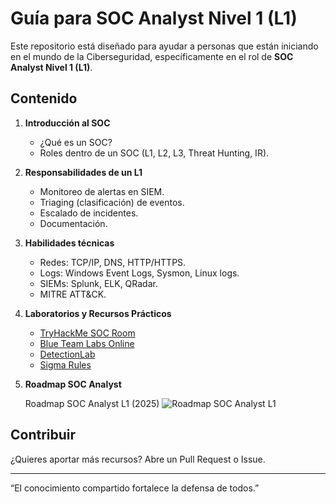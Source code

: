 #  Guía para SOC Analyst Nivel 1 (L1)

Este repositorio está diseñado para ayudar a personas que están iniciando en el mundo de la Ciberseguridad, específicamente en el rol de **SOC Analyst Nivel 1 (L1)**.

##  Contenido
1. **Introducción al SOC**  
   - ¿Qué es un SOC?
   - Roles dentro de un SOC (L1, L2, L3, Threat Hunting, IR).

2. **Responsabilidades de un L1**  
   - Monitoreo de alertas en SIEM.  
   - Triaging (clasificación) de eventos.  
   - Escalado de incidentes.  
   - Documentación.  

3. **Habilidades técnicas**  
   - Redes: TCP/IP, DNS, HTTP/HTTPS.  
   - Logs: Windows Event Logs, Sysmon, Linux logs.  
   - SIEMs: Splunk, ELK, QRadar.  
   - MITRE ATT&CK.  

4. **Laboratorios y Recursos Prácticos**  
   - [TryHackMe SOC Room](https://tryhackme.com)  
   - [Blue Team Labs Online](https://blueteamlabs.online)  
   - [DetectionLab](https://github.com/clong/DetectionLab)  
   - [Sigma Rules](https://github.com/SigmaHQ/sigma)  

5. **Roadmap SOC Analyst**  

    Roadmap SOC Analyst L1 (2025)
![Roadmap SOC Analyst L1](./assets/roadmap_soc.png)


##  Contribuir
¿Quieres aportar más recursos? Abre un Pull Request o Issue.

---
 “El conocimiento compartido fortalece la defensa de todos.”
